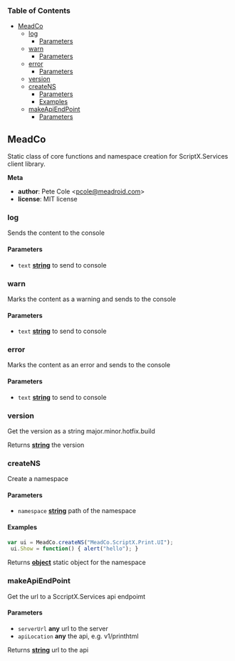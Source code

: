 <!-- Generated by documentation.js. Update this documentation by updating the source code. -->

### Table of Contents

-   [MeadCo][1]
    -   [log][2]
        -   [Parameters][3]
    -   [warn][4]
        -   [Parameters][5]
    -   [error][6]
        -   [Parameters][7]
    -   [version][8]
    -   [createNS][9]
        -   [Parameters][10]
        -   [Examples][11]
    -   [makeApiEndPoint][12]
        -   [Parameters][13]

## MeadCo

Static class of core functions and namespace creation for ScriptX.Services client library.

**Meta**

-   **author**: Pete Cole &lt;pcole@meadroid.com>
-   **license**: MIT license

### log

Sends the content to the console

#### Parameters

-   `text` **[string][14]** to send to console

### warn

Marks the content as a warning and sends to the console

#### Parameters

-   `text` **[string][14]** to send to console

### error

Marks the content as an error and sends to the console

#### Parameters

-   `text` **[string][14]** to send to console

### version

Get the version as a string major.minor.hotfix.build

Returns **[string][14]** the version

### createNS

Create a namespace

#### Parameters

-   `namespace` **[string][14]** path of the namespace

#### Examples

```javascript
var ui = MeadCo.createNS("MeadCo.ScriptX.Print.UI");
 ui.Show = function() { alert("hello"); }
```

Returns **[object][15]** static object for the namespace

### makeApiEndPoint

Get the url to a SccriptX.Services api endpoimt

#### Parameters

-   `serverUrl` **any** url to the server
-   `apiLocation` **any** the api, e.g. v1/printhtml

Returns **[string][14]** url to the api

[1]: #meadco

[2]: #log

[3]: #parameters

[4]: #warn

[5]: #parameters-1

[6]: #error

[7]: #parameters-2

[8]: #version

[9]: #createns

[10]: #parameters-3

[11]: #examples

[12]: #makeapiendpoint

[13]: #parameters-4

[14]: https://developer.mozilla.org/docs/Web/JavaScript/Reference/Global_Objects/String

[15]: https://developer.mozilla.org/docs/Web/JavaScript/Reference/Global_Objects/Object
